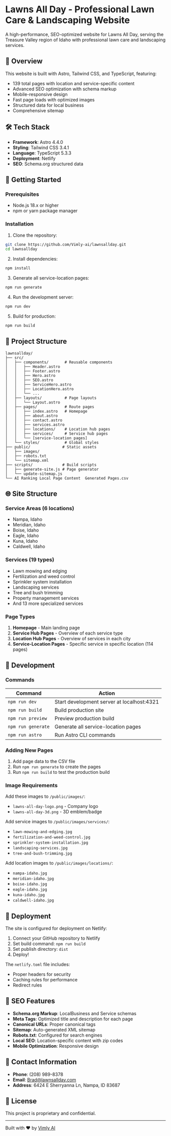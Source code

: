 # Lawns All Day - Professional Lawn Care & Landscaping Website

A high-performance, SEO-optimized website for Lawns All Day, serving the Treasure Valley region of Idaho with professional lawn care and landscaping services.

## 🌱 Overview

This website is built with Astro, Tailwind CSS, and TypeScript, featuring:
- 139 total pages with location and service-specific content
- Advanced SEO optimization with schema markup
- Mobile-responsive design
- Fast page loads with optimized images
- Structured data for local business
- Comprehensive sitemap

## 🛠️ Tech Stack

- **Framework**: Astro 4.4.0
- **Styling**: Tailwind CSS 3.4.1
- **Language**: TypeScript 5.3.3
- **Deployment**: Netlify
- **SEO**: Schema.org structured data

## 🚀 Getting Started

### Prerequisites

- Node.js 18.x or higher
- npm or yarn package manager

### Installation

1. Clone the repository:
```bash
git clone https://github.com/Vimly-ai/lawnsallday.git
cd lawnsallday
```

2. Install dependencies:
```bash
npm install
```

3. Generate all service-location pages:
```bash
npm run generate
```

4. Run the development server:
```bash
npm run dev
```

5. Build for production:
```bash
npm run build
```

## 📁 Project Structure

```
lawnsallday/
├── src/
│   ├── components/       # Reusable components
│   │   ├── Header.astro
│   │   ├── Footer.astro
│   │   ├── Hero.astro
│   │   ├── SEO.astro
│   │   ├── ServiceHero.astro
│   │   ├── LocationHero.astro
│   │   └── ...
│   ├── layouts/          # Page layouts
│   │   └── Layout.astro
│   ├── pages/            # Route pages
│   │   ├── index.astro   # Homepage
│   │   ├── about.astro
│   │   ├── contact.astro
│   │   ├── services.astro
│   │   ├── locations/    # Location hub pages
│   │   ├── services/     # Service hub pages
│   │   └── [service-location pages]
│   └── styles/           # Global styles
├── public/              # Static assets
│   ├── images/
│   ├── robots.txt
│   └── sitemap.xml
├── scripts/             # Build scripts
│   ├── generate-site.js # Page generator
│   └── update-sitemap.js
└── AI Ranking Local Page Content  Generated Pages.csv
```

## 🌐 Site Structure

### Service Areas (6 locations)
- Nampa, Idaho
- Meridian, Idaho
- Boise, Idaho
- Eagle, Idaho
- Kuna, Idaho
- Caldwell, Idaho

### Services (19 types)
- Lawn mowing and edging
- Fertilization and weed control
- Sprinkler system installation
- Landscaping services
- Tree and bush trimming
- Property management services
- And 13 more specialized services

### Page Types
1. **Homepage** - Main landing page
2. **Service Hub Pages** - Overview of each service type
3. **Location Hub Pages** - Overview of services in each city
4. **Service-Location Pages** - Specific service in specific location (114 pages)

## 🔧 Development

### Commands

| Command | Action |
|---------|--------|
| `npm run dev` | Start development server at localhost:4321 |
| `npm run build` | Build production site |
| `npm run preview` | Preview production build |
| `npm run generate` | Generate all service-location pages |
| `npm run astro` | Run Astro CLI commands |

### Adding New Pages

1. Add page data to the CSV file
2. Run `npm run generate` to create the pages
3. Run `npm run build` to test the production build

### Image Requirements

Add these images to `/public/images/`:
- `lawns-all-day-logo.png` - Company logo
- `lawns-all-day-3d.png` - 3D emblem/badge

Add service images to `/public/images/services/`:
- `lawn-mowing-and-edging.jpg`
- `fertilization-and-weed-control.jpg`
- `sprinkler-system-installation.jpg`
- `landscaping-services.jpg`
- `tree-and-bush-trimming.jpg`

Add location images to `/public/images/locations/`:
- `nampa-idaho.jpg`
- `meridian-idaho.jpg`
- `boise-idaho.jpg`
- `eagle-idaho.jpg`
- `kuna-idaho.jpg`
- `caldwell-idaho.jpg`

## 🚀 Deployment

The site is configured for deployment on Netlify:

1. Connect your GitHub repository to Netlify
2. Set build command: `npm run build`
3. Set publish directory: `dist`
4. Deploy!

The `netlify.toml` file includes:
- Proper headers for security
- Caching rules for performance
- Redirect rules

## 📍 SEO Features

- **Schema.org Markup**: LocalBusiness and Service schemas
- **Meta Tags**: Optimized title and description for each page
- **Canonical URLs**: Proper canonical tags
- **Sitemap**: Auto-generated XML sitemap
- **Robots.txt**: Configured for search engines
- **Local SEO**: Location-specific content with zip codes
- **Mobile Optimization**: Responsive design

## 📧 Contact Information

- **Phone**: (208) 989-8378
- **Email**: Brad@lawnsallday.com
- **Address**: 6424 E Sherryanna Ln, Nampa, ID 83687

## 📄 License

This project is proprietary and confidential.

---

Built with ❤️ by [Vimly AI](https://vimly.ai)